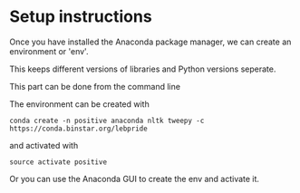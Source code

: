 # Setup instructions

Once you have installed the Anaconda package manager, we can create an environment or 'env'.

This keeps different versions of libraries and Python versions seperate.

This part can be done from the command line

The environment can be created with	
	
	conda create -n positive anaconda nltk tweepy -c https://conda.binstar.org/lebpride
	
and activated with

	source activate positive
	
Or you can use the Anaconda GUI to create the env and activate it.